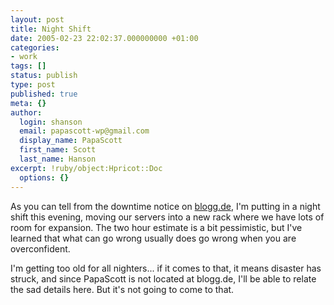 ```yaml
---
layout: post
title: Night Shift
date: 2005-02-23 22:02:37.000000000 +01:00
categories:
- work
tags: []
status: publish
type: post
published: true
meta: {}
author:
  login: shanson
  email: papascott-wp@gmail.com
  display_name: PapaScott
  first_name: Scott
  last_name: Hanson
excerpt: !ruby/object:Hpricot::Doc
  options: {}
---
```

<p>As you can tell from the downtime notice on <a href="http://blogg.de/">blogg.de</a>, I'm putting in a night shift this evening, moving our servers into a new rack where we have lots of room for expansion. The two hour estimate is a bit pessimistic, but I've learned that what can go wrong usually does go wrong when you are overconfident.</p>
<p>I'm getting too old for all nighters... if it comes to that, it means disaster has struck, and since PapaScott is not located at blogg.de, I'll be able to relate the sad details here. But it's not going to come to that.</p>
